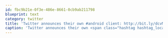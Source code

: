```yaml
---
id: fbc9b21e-0f3e-486e-8661-0cb9ab211798
blueprint: text
category: twitter
title: 'Twitter announces their own #android client: http://bit.ly/dcvMTS'
caption: 'Twitter announces their own <span class="hashtag hashtag_local">#<a href="http://tweettemp.darylchymko.ca/?tag=android">android</a> client: http://bit.ly/dcvMTS'
---
```

